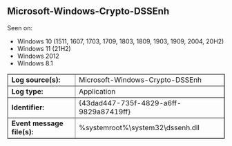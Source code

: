 ## Microsoft-Windows-Crypto-DSSEnh

Seen on:
* Windows 10 (1511, 1607, 1703, 1709, 1803, 1809, 1903, 1909, 2004, 20H2)
* Windows 11 (21H2)
* Windows 2012
* Windows 8.1

<table border="1" class="docutils">
  <tbody>
    <tr>
      <td><b>Log source(s):</b></td>
      <td>Microsoft-Windows-Crypto-DSSEnh</td>
    </tr>
    <tr>
      <td><b>Log type:</b></td>
      <td>Application</td>
    </tr>
    <tr>
      <td><b>Identifier:</b></td>
      <td>{43dad447-735f-4829-a6ff-9829a87419ff}</td>
    </tr>
    <tr>
      <td><b>Event message file(s):</b></td>
      <td>%systemroot%\system32\dssenh.dll</td>
    </tr>
  </tbody>
</table>

&nbsp;

